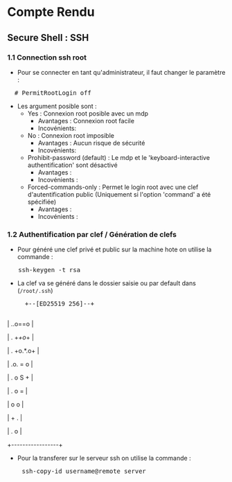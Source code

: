 # Compte Rendu

## Secure Shell : SSH

### 1.1 Connection ssh root 

- Pour se connecter en tant qu'administrateur, il faut changer le paramètre : 
<pre>
  # PermitRootLogin off
</pre>
- Les argument posible sont :
  - Yes : Connexion root posible avec un mdp
    - Avantages : Connexion root facile
    - Incovénients:   
  - No : Connexion root imposible
    - Avantages : Aucun risque de sécurité
    - Incovénients:
  - Prohibit-password (default) : Le mdp et le 'keyboard-interactive authentification' sont désactivé
    - Avantages : 
    - Incovénients :  
  - Forced-commands-only : Permet le login root avec une clef d'autentification public (Uniquement si l'option 'command' a été spécifiée)
    - Avantages :
    - Incovénients :
   
### 1.2 Authentification par clef / Génération de clefs

- Pour généré une clef privé et public sur la machine hote on utilise la commande :
<pre>
   ssh-keygen -t rsa  
</pre>
  - La clef va se généré dans le dossier saisie ou par default dans (`/root/.ssh`)
    <pre>
      +--[ED25519 256]--+

|      ..o==o    |

|    . +*+o*+    |

|   . +o.*.o+    |

|    .o. = o     |

|    . o S +     |

|     . o =      |

|      o o       |

|       + .      |

|      . o       |

+-----------------+
    </pre>
- Pour la transferer sur le serveur ssh on utilise la commande :
<pre>
    ssh-copy-id username@remote_server
</pre> 
